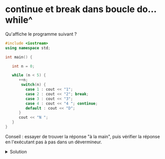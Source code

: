 # continue et break dans boucle do… while^

Qu'affiche le programme suivant ? 

~~~cpp
#include <iostream>
using namespace std;

int main() {

   int n = 0;

   while (n < 5) {
      ++n;
       switch(n) {
         case 1 : cout << "1";
         case 2 : cout << "2"; break;
         case 3 : cout << "3";
         case 4 : cout << "4 "; continue;
         default : cout << "D";
      }
      cout << "N ";
   }
}
~~~

Conseil : essayer de trouver la réponse "à la main", puis vérifier la réponse en l'exécutant pas à pas dans un dévermineur.

<details>
<summary>Solution</summary>

~~~
12N 2N 34 4 DN 
~~~
</details>
